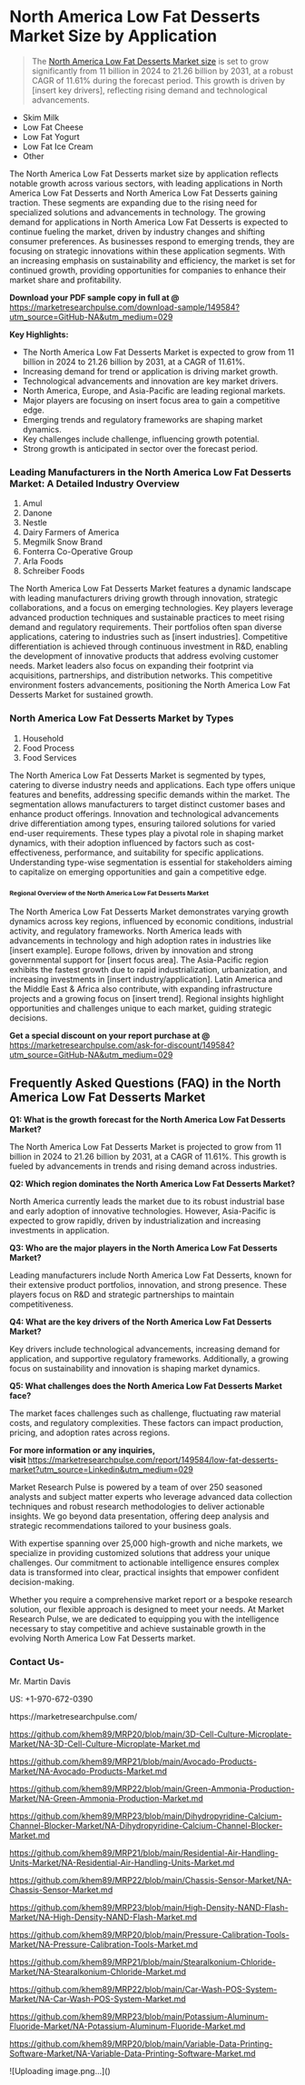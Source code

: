 <h1>North America Low Fat Desserts Market&nbsp;Size by Application</h1><blockquote><p>The <a href="https://marketresearchpulse.com/download-sample/149584?utm_source=GitHub-NA&amp;utm_medium=029">North America Low Fat Desserts Market size</a> is set to grow significantly from 11 billion in 2024 to 21.26 billion by 2031, at a robust CAGR of 11.61% during the forecast period. This growth is driven by [insert key drivers], reflecting rising demand and technological advancements.</p></blockquote><ul><li>Skim Milk<li> Low Fat Cheese<li> Low Fat Yogurt<li> Low Fat Ice Cream<li> Other</li></ul><p>The North America Low Fat Desserts market size by application reflects notable growth across various sectors, with leading applications in North America Low Fat Desserts and North America Low Fat Desserts gaining traction. These segments are expanding due to the rising need for specialized solutions and advancements in technology. The growing demand for applications in North America Low Fat Desserts is expected to continue fueling the market, driven by industry changes and shifting consumer preferences. As businesses respond to emerging trends, they are focusing on strategic innovations within these application segments. With an increasing emphasis on sustainability and efficiency, the market is set for continued growth, providing opportunities for companies to enhance their market share and profitability.</p><p><strong>Download your PDF sample copy in full at @ </strong><a href="https://marketresearchpulse.com/download-sample/149584?utm_source=GitHub-NA&amp;utm_medium=029">https://marketresearchpulse.com/download-sample/149584?utm_source=GitHub-NA&amp;utm_medium=029</a></p><p><strong>Key Highlights: </strong></p><ul><li>The North America Low Fat Desserts Market is expected to grow from 11 billion in 2024 to 21.26 billion by 2031, at a CAGR of 11.61%.</li><li>Increasing demand for trend or application is driving market growth.</li><li>Technological advancements and innovation are key market drivers.</li><li>North America, Europe, and Asia-Pacific are leading regional markets.</li><li>Major players are focusing on insert focus area to gain a competitive edge.</li><li>Emerging trends and regulatory frameworks are shaping market dynamics.</li><li>Key challenges include challenge, influencing growth potential.</li><li>Strong growth is anticipated in sector over the forecast period.</li></ul><h3>Leading Manufacturers in the North America Low Fat Desserts Market: A Detailed Industry Overview</h3><ol><li>Amul</li><li>Danone</li><li>Nestle</li><li>Dairy Farmers of America</li><li>Megmilk Snow Brand</li><li>Fonterra Co-Operative Group</li><li>Arla Foods</li><li>Schreiber Foods</li></ol><div class="flex max-w-full flex-col flex-grow"><div class="min-h-8 text-message flex w-full flex-col items-end gap-2 whitespace-normal break-words [.text-message+&amp;]:mt-5" dir="auto" data-message-author-role="assistant" data-message-id="fd8432e4-4910-450d-b182-61b7bfb0a01f" data-message-model-slug="gpt-4o"><div class="flex w-full flex-col gap-1 empty:hidden first:pt-[3px]"><div class="markdown prose w-full break-words dark:prose-invert light"><p>The North America Low Fat Desserts Market features a dynamic landscape with leading manufacturers driving growth through innovation, strategic collaborations, and a focus on emerging technologies. Key players leverage advanced production techniques and sustainable practices to meet rising demand and regulatory requirements. Their portfolios often span diverse applications, catering to industries such as [insert industries]. Competitive differentiation is achieved through continuous investment in R&amp;D, enabling the development of innovative products that address evolving customer needs. Market leaders also focus on expanding their footprint via acquisitions, partnerships, and distribution networks. This competitive environment fosters advancements, positioning the North America Low Fat Desserts Market for sustained growth.</p></div></div></div></div><h3>North America Low Fat Desserts Market by Types</h3><ol><li>Household<li> Food Process<li> Food Services</li></ol><div class="flex max-w-full flex-col flex-grow"><div class="min-h-8 text-message flex w-full flex-col items-end gap-2 whitespace-normal break-words [.text-message+&amp;]:mt-5" dir="auto" data-message-author-role="assistant" data-message-id="084470be-0bb7-4664-bddf-5156b4f41249" data-message-model-slug="gpt-4o-mini"><div class="flex w-full flex-col gap-1 empty:hidden first:pt-[3px]"><div class="markdown prose w-full break-words dark:prose-invert light"><p>The North America Low Fat Desserts Market is segmented by types, catering to diverse industry needs and applications. Each type offers unique features and benefits, addressing specific demands within the market. The segmentation allows manufacturers to target distinct customer bases and enhance product offerings. Innovation and technological advancements drive differentiation among types, ensuring tailored solutions for varied end-user requirements. These types play a pivotal role in shaping market dynamics, with their adoption influenced by factors such as cost-effectiveness, performance, and suitability for specific applications. Understanding type-wise segmentation is essential for stakeholders aiming to capitalize on emerging opportunities and gain a competitive edge.</p></div></div></div></div><h3><span style="font-size: 11px;">Regional Overview of the North America Low Fat Desserts Market</span></h3><div class="flex max-w-full flex-col flex-grow"><div class="min-h-8 text-message flex w-full flex-col items-end gap-2 whitespace-normal break-words [.text-message+&amp;]:mt-5" dir="auto" data-message-author-role="assistant" data-message-id="e9038762-ce64-4e30-91c9-9bd413514231" data-message-model-slug="gpt-4o-mini"><div class="flex w-full flex-col gap-1 empty:hidden first:pt-[3px]"><div class="markdown prose w-full break-words dark:prose-invert light"><p>The North America Low Fat Desserts Market demonstrates varying growth dynamics across key regions, influenced by economic conditions, industrial activity, and regulatory frameworks. North America leads with advancements in technology and high adoption rates in industries like [insert example]. Europe follows, driven by innovation and strong governmental support for [insert focus area]. The Asia-Pacific region exhibits the fastest growth due to rapid industrialization, urbanization, and increasing investments in [insert industry/application]. Latin America and the Middle East &amp; Africa also contribute, with expanding infrastructure projects and a growing focus on [insert trend]. Regional insights highlight opportunities and challenges unique to each market, guiding strategic decisions.</p></div></div></div></div><p><strong>Get a special discount on your report purchase at @ </strong><a href="https://marketresearchpulse.com/ask-for-discount/149584?utm_source=GitHub-NA&amp;utm_medium=029">https://marketresearchpulse.com/ask-for-discount/149584?utm_source=GitHub-NA&amp;utm_medium=029</a></p><h2>Frequently Asked Questions (FAQ) in the North America Low Fat Desserts Market</h2><p><strong>Q1: What is the growth forecast for the North America Low Fat Desserts Market?</strong></p><p>The North America Low Fat Desserts Market is projected to grow from 11 billion in 2024 to 21.26 billion by 2031, at a CAGR of 11.61%. This growth is fueled by advancements in trends and rising demand across industries.</p><p><strong>Q2: Which region dominates the North America Low Fat Desserts Market?</strong></p><p>North America currently leads the market due to its robust industrial base and early adoption of innovative technologies. However, Asia-Pacific is expected to grow rapidly, driven by industrialization and increasing investments in application.</p><p><strong>Q3: Who are the major players in the North America Low Fat Desserts Market?</strong></p><p>Leading manufacturers include North America Low Fat Desserts, known for their extensive product portfolios, innovation, and strong presence. These players focus on R&amp;D and strategic partnerships to maintain competitiveness.</p><p><strong>Q4: What are the key drivers of the North America Low Fat Desserts Market?</strong></p><p>Key drivers include technological advancements, increasing demand for application, and supportive regulatory frameworks. Additionally, a growing focus on sustainability and innovation is shaping market dynamics.</p><p><strong>Q5: What challenges does the North America Low Fat Desserts Market face?</strong></p><p>The market faces challenges such as challenge, fluctuating raw material costs, and regulatory complexities. These factors can impact production, pricing, and adoption rates across regions.</p><p><strong>For more information or any inquiries, visit&nbsp;</strong><a href="https://marketresearchpulse.com/report/149584/low-fat-desserts-market?utm_source=Linkedin&utm_medium=029">https://marketresearchpulse.com/report/149584/low-fat-desserts-market?utm_source=Linkedin&utm_medium=029</a></p><p>Market Research Pulse is powered by a team of over 250 seasoned analysts and subject matter experts who leverage advanced data collection techniques and robust research methodologies to deliver actionable insights. We go beyond data presentation, offering deep analysis and strategic recommendations tailored to your business goals.</p><p>With expertise spanning over 25,000 high-growth and niche markets, we specialize in providing customized solutions that address your unique challenges. Our commitment to actionable intelligence ensures complex data is transformed into clear, practical insights that empower confident decision-making.</p><p>Whether you require a comprehensive market report or a bespoke research solution, our flexible approach is designed to meet your needs. At Market Research Pulse, we are dedicated to equipping you with the intelligence necessary to stay competitive and achieve sustainable growth in the evolving North America Low Fat Desserts market.</p><h3><strong>Contact Us-</strong></h3><p>Mr. Martin Davis</p><p>US: +1-970-672-0390</p><p>https://marketresearchpulse.com/</p><p><a href="https://github.com/khem89/MRP20/blob/main/3D-Cell-Culture-Microplate-Market/NA-3D-Cell-Culture-Microplate-Market.md">https://github.com/khem89/MRP20/blob/main/3D-Cell-Culture-Microplate-Market/NA-3D-Cell-Culture-Microplate-Market.md</a></p><p><a href="https://github.com/khem89/MRP21/blob/main/Avocado-Products-Market/NA-Avocado-Products-Market.md">https://github.com/khem89/MRP21/blob/main/Avocado-Products-Market/NA-Avocado-Products-Market.md</a></p><p><a href="https://github.com/khem89/MRP22/blob/main/Green-Ammonia-Production-Market/NA-Green-Ammonia-Production-Market.md">https://github.com/khem89/MRP22/blob/main/Green-Ammonia-Production-Market/NA-Green-Ammonia-Production-Market.md</a></p><p><a href="https://github.com/khem89/MRP23/blob/main/Dihydropyridine-Calcium-Channel-Blocker-Market/NA-Dihydropyridine-Calcium-Channel-Blocker-Market.md">https://github.com/khem89/MRP23/blob/main/Dihydropyridine-Calcium-Channel-Blocker-Market/NA-Dihydropyridine-Calcium-Channel-Blocker-Market.md</a></p><p><a href="https://github.com/khem89/MRP21/blob/main/Residential-Air-Handling-Units-Market/NA-Residential-Air-Handling-Units-Market.md">https://github.com/khem89/MRP21/blob/main/Residential-Air-Handling-Units-Market/NA-Residential-Air-Handling-Units-Market.md</a></p><p><a href="https://github.com/khem89/MRP22/blob/main/Chassis-Sensor-Market/NA-Chassis-Sensor-Market.md">https://github.com/khem89/MRP22/blob/main/Chassis-Sensor-Market/NA-Chassis-Sensor-Market.md</a></p><p><a href="https://github.com/khem89/MRP23/blob/main/High-Density-NAND-Flash-Market/NA-High-Density-NAND-Flash-Market.md">https://github.com/khem89/MRP23/blob/main/High-Density-NAND-Flash-Market/NA-High-Density-NAND-Flash-Market.md</a></p><p><a href="https://github.com/khem89/MRP20/blob/main/Pressure-Calibration-Tools-Market/NA-Pressure-Calibration-Tools-Market.md">https://github.com/khem89/MRP20/blob/main/Pressure-Calibration-Tools-Market/NA-Pressure-Calibration-Tools-Market.md</a></p><p><a href="https://github.com/khem89/MRP21/blob/main/Stearalkonium-Chloride-Market/NA-Stearalkonium-Chloride-Market.md">https://github.com/khem89/MRP21/blob/main/Stearalkonium-Chloride-Market/NA-Stearalkonium-Chloride-Market.md</a></p><p><a href="https://github.com/khem89/MRP22/blob/main/Car-Wash-POS-System-Market/NA-Car-Wash-POS-System-Market.md">https://github.com/khem89/MRP22/blob/main/Car-Wash-POS-System-Market/NA-Car-Wash-POS-System-Market.md</a></p><p><a href="https://github.com/khem89/MRP23/blob/main/Potassium-Aluminum-Fluoride-Market/NA-Potassium-Aluminum-Fluoride-Market.md">https://github.com/khem89/MRP23/blob/main/Potassium-Aluminum-Fluoride-Market/NA-Potassium-Aluminum-Fluoride-Market.md</a></p><p><a href="https://github.com/khem89/MRP20/blob/main/Variable-Data-Printing-Software-Market/NA-Variable-Data-Printing-Software-Market.md">https://github.com/khem89/MRP20/blob/main/Variable-Data-Printing-Software-Market/NA-Variable-Data-Printing-Software-Market.md</a></p>
![Uploading image.png…]()
